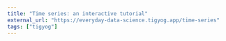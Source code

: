 ```yaml
---
title: "Time series: an interactive tutorial"
external_url: "https://everyday-data-science.tigyog.app/time-series"
tags: ["tigyog"]
---
```


